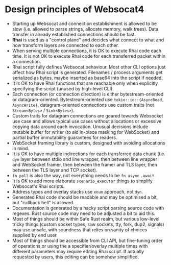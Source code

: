 # Design principles of Websocat4

* Starting up Websocat and connection establishment is allowed to be slow (i.e. allowed to parse strings, allocate memory, walk trees). Data transfer in already established connections should be fast.
* **Rhai** is used as a "control plane" and decides what connect to what and how transform layers are connected to each other.
* When serving multiple connections, it is OK to execute Rhai code each time. It is not OK to execute Rhai code for each transferred packet within a connection.
* Rhai script fully defines Websocat behaviour. Most other CLI options just affect how Rhai script is generated. Filenames / process arguments get serialized as bytes, maybe inserted as base64 into the script if needed.
* It is OK to have Rhai functions that are reachable only when explicitly specifying the script (unused by high-level CLI).
* Each connection (or connection direction) is either bytestream-oriented or datagram-oriented. Bytestream-oriented use `tokio::io::{AsyncRead, AsyncWrite}`, datagram-oriented connections use custom traits (not `Stream<Bytes>` / `Sink<Bytes>`).
* Custom traits for datagram connections are geared towards Websocket use case and allows typical use cases without allocations or excessive copying data around each invocation. Unusual decisions include mutable buffer for writer (to aid in-place masking for WebSocket) and partial buffer immutability guarantees for readers.
* WebSocket framing library is custom, designed with avoiding allocations in mind.
* It is OK to have multiple indirections for each transferred data chunk (i.e. `dyn` layer between stdio and line wrapper, then between line wrapper and WebSocket framer, then between the framer and TLS layer, then between the TLS layer and TCP socket).
* `fn poll` is also the way, not everything needs to be `fn async` `.await`.
* It is OK to add more elaborate `scenario_executor` things to simplify Websocat's Rhai scripts.
* Address types and overlay stacks use `enum` approach, not `dyn`.
* Generated Rhai code should be readable and may be optimised a bit, but "callback hell" is allowed.
* Documentation is generated by a hacky script parsing source code with regexes. Rust source code may need to be adjusted a bit to aid this.
* Most of things should be within Safe Rust realm, but various low-level tricky things (custom socket types, raw sockets, tty, fork, dup2, signals) may use unsafe, with soundness that relies on sanity of choices supplied by end user.
* Most of things should be accessible from CLI API, but fine-tuning order of operations or using the a specifier/overlay multiple times with different parameters may require editing Rhai script. If actually requested by users, this editing can be somehow simplified.
